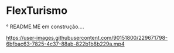 # FlexTurismo

° README.ME em construção....

https://user-images.githubusercontent.com/90151800/229671798-6bfbac63-7825-4c37-88ab-822b1b8b229a.mp4
